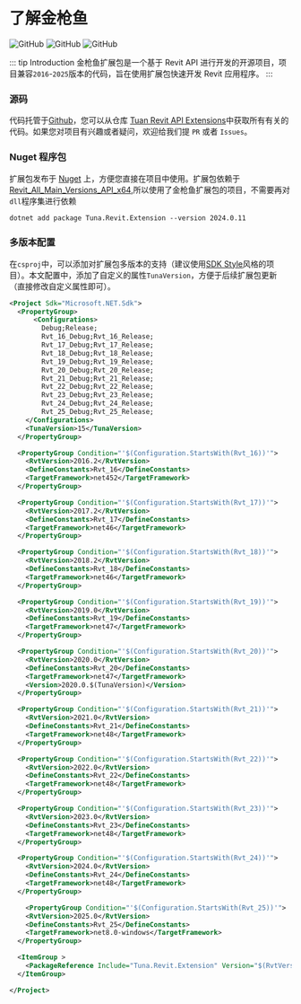 # 了解金枪鱼

![GitHub](https://img.shields.io/github/license/shichuyibushishiwu/Tuna.Revit.Extension?label=License)
![GitHub](https://img.shields.io/badge/Shiwu-Tuna-green)
![GitHub](https://img.shields.io/nuget/dt/Tuna.Revit.Extension?style=flat&logo=nuget&label=nuget&link=https%3A%2F%2Fwww.nuget.org%2Fpackages%2FTuna.Revit.Extension%2F)

::: tip Introduction
金枪鱼扩展包是一个基于 Revit API 进行开发的开源项目，项目兼容`2016`-`2025`版本的代码，旨在使用扩展包快速开发 Revit 应用程序。
:::

### 源码

代码托管于[Github](https://github.com/)，您可以从仓库 [Tuan Revit API Extensions](https://github.com/shichuyibushishiwu/Tuna.Revit.Extensions)中获取所有有关的代码。如果您对项目有兴趣或者疑问，欢迎给我们提 `PR` 或者 `Issues`。

### Nuget 程序包

扩展包发布于 [Nuget](https://www.nuget.org/) 上，方便您直接在项目中使用。扩展包依赖于[Revit_All_Main_Versions_API_x64](https://www.nuget.org/packages/Revit_All_Main_Versions_API_x64/),所以使用了金枪鱼扩展包的项目，不需要再对`dll`程序集进行依赖

```xml
dotnet add package Tuna.Revit.Extension --version 2024.0.11
```

### 多版本配置

在`csproj`中，可以添加对扩展包多版本的支持（建议使用[SDK Style](https://learn.microsoft.com/zh-cn/dotnet/standard/frameworks)风格的项目）。本文配置中，添加了自定义的属性`TunaVersion`，方便于后续扩展包更新（直接修改自定义属性即可）。

```xml
<Project Sdk="Microsoft.NET.Sdk">
  <PropertyGroup>
      <Configurations>
        Debug;Release;
        Rvt_16_Debug;Rvt_16_Release;
        Rvt_17_Debug;Rvt_17_Release;
        Rvt_18_Debug;Rvt_18_Release;
        Rvt_19_Debug;Rvt_19_Release;
        Rvt_20_Debug;Rvt_20_Release;
        Rvt_21_Debug;Rvt_21_Release;
        Rvt_22_Debug;Rvt_22_Release;
        Rvt_23_Debug;Rvt_23_Release;
        Rvt_24_Debug;Rvt_24_Release;
        Rvt_25_Debug;Rvt_25_Release;
    </Configurations>
    <TunaVersion>15</TunaVersion>
  </PropertyGroup>

  <PropertyGroup Condition="'$(Configuration.StartsWith(Rvt_16))'">
    <RvtVersion>2016.2</RvtVersion>
    <DefineConstants>Rvt_16</DefineConstants>
    <TargetFramework>net452</TargetFramework>
  </PropertyGroup>

  <PropertyGroup Condition="'$(Configuration.StartsWith(Rvt_17))'">
    <RvtVersion>2017.2</RvtVersion>
    <DefineConstants>Rvt_17</DefineConstants>
    <TargetFramework>net46</TargetFramework>
  </PropertyGroup>

  <PropertyGroup Condition="'$(Configuration.StartsWith(Rvt_18))'">
    <RvtVersion>2018.2</RvtVersion>
    <DefineConstants>Rvt_18</DefineConstants>
    <TargetFramework>net46</TargetFramework>
  </PropertyGroup>

  <PropertyGroup Condition="'$(Configuration.StartsWith(Rvt_19))'">
    <RvtVersion>2019.0</RvtVersion>
    <DefineConstants>Rvt_19</DefineConstants>
    <TargetFramework>net47</TargetFramework>
  </PropertyGroup>

  <PropertyGroup Condition="'$(Configuration.StartsWith(Rvt_20))'">
    <RvtVersion>2020.0</RvtVersion>
    <DefineConstants>Rvt_20</DefineConstants>
    <TargetFramework>net47</TargetFramework>
    <Version>2020.0.$(TunaVersion)</Version>
  </PropertyGroup>

  <PropertyGroup Condition="'$(Configuration.StartsWith(Rvt_21))'">
    <RvtVersion>2021.0</RvtVersion>
    <DefineConstants>Rvt_21</DefineConstants>
    <TargetFramework>net48</TargetFramework>
  </PropertyGroup>

  <PropertyGroup Condition="'$(Configuration.StartsWith(Rvt_22))'">
    <RvtVersion>2022.0</RvtVersion>
    <DefineConstants>Rvt_22</DefineConstants>
    <TargetFramework>net48</TargetFramework>
  </PropertyGroup>

  <PropertyGroup Condition="'$(Configuration.StartsWith(Rvt_23))'">
    <RvtVersion>2023.0</RvtVersion>
    <DefineConstants>Rvt_23</DefineConstants>
    <TargetFramework>net48</TargetFramework>
  </PropertyGroup>

  <PropertyGroup Condition="'$(Configuration.StartsWith(Rvt_24))'">
    <RvtVersion>2024.0</RvtVersion>
    <DefineConstants>Rvt_24</DefineConstants>
    <TargetFramework>net48</TargetFramework>
  </PropertyGroup>

    <PropertyGroup Condition="'$(Configuration.StartsWith(Rvt_25))'">
    <RvtVersion>2025.0</RvtVersion>
    <DefineConstants>Rvt_25</DefineConstants>
    <TargetFramework>net8.0-windows</TargetFramework>
  </PropertyGroup>

  <ItemGroup >
    <PackageReference Include="Tuna.Revit.Extension" Version="$(RvtVersion).$(TunaVersion)"/>
  </ItemGroup>

</Project>

```
